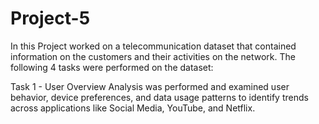 # Project-5

In this Project worked on a telecommunication dataset that contained information on the customers and their activities on the network. The following 4 tasks were performed on the dataset:

Task 1 - User Overview Analysis was performed and  examined user behavior, device preferences, and data usage patterns to identify trends across applications like Social Media, YouTube, and Netflix.



